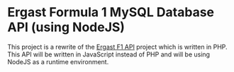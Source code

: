 # Ergast Formula 1 MySQL Database API (using NodeJS)

This project is a rewrite of the [Ergast F1 API](https://github.com/jcnewell/ergast-f1-api) project which is written in PHP.
This API will be written in JavaScript instead of PHP and will be using NodeJS as a runtime environment.
